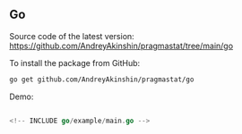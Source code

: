 <span id="go"></span> <!-- [pdf] DELETE -->

## Go

Source code of the latest version: https://github.com/AndreyAkinshin/pragmastat/tree/main/go

To install the package from GitHub:

```bash
go get github.com/AndreyAkinshin/pragmastat/go
```

Demo:

```go

<!-- INCLUDE go/example/main.go -->

```
